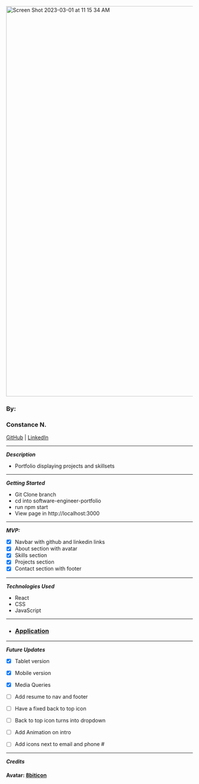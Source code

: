 <img width="1054" alt="Screen Shot 2023-03-01 at 11 15 34 AM" src="https://user-images.githubusercontent.com/96209952/222200227-80182d3a-6815-454e-ad10-d90dcda54041.png">

### By:

### Constance N.

[GitHub](https://github.com/Constance-Nwaigwe) | [LinkedIn](https://www.linkedin.com/in/constance-nwaigwe-06b90b177)

---

**_Description_**

- Portfolio displaying projects and skillsets

---

**_Getting Started_**
- Git Clone branch
- cd into software-engineer-portfolio
- run npm start
- View page in http://localhost:3000

---

**_MVP:_**

- [x] Navbar with github and linkedin links
- [x] About section with avatar
- [x] Skills section
- [x] Projects section
- [x] Contact section with footer

---

**_Technologies Used_**

- React
- CSS
- JavaScript

---

* ### [Application](https://constancenwaigwe.netlify.app/)

---

**_Future Updates_**

- [x] Tablet version
- [x] Mobile version
- [x] Media Queries
- [ ] Add resume to nav and footer
- [ ] Have a fixed back to top icon
- [ ] Back to top icon turns into dropdown
- [ ] Add Animation on intro
- [ ] Add icons next to email and phone #




---

**_Credits_**

#### Avatar: [8biticon](https://8biticon.com/constructor?token=156293123971360)



